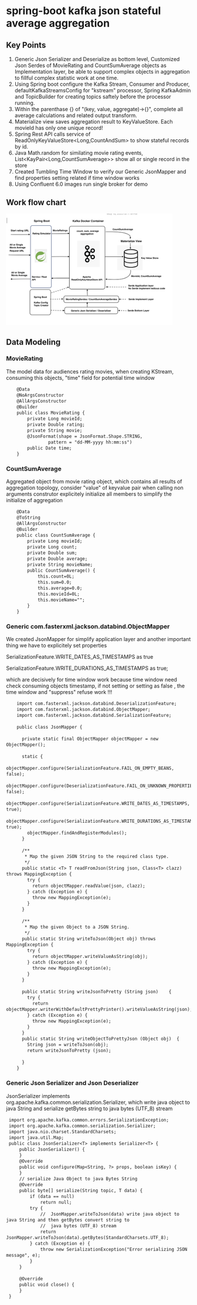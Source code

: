 # spring-boot kafka json stateful average aggregation
## Key Points
1. Generic Json Serializer and Deserialize as bottom level, Customized Json Serdes of MovieRating and CountSumAverage objects as Implementation layer, be able to support complex objects in aggregation to fillful complex statistic work at one time.
2. Using Spring boot configure the Kafka Stream, Consumer and Producer, defaultKafkaStreamsConfig for "kstream" processor, Spring KafkaAdmin and TopicBuilder for creating topics saftely before the processor running. 
4. Within the parenthase {} of "(key, value, aggregate)->{}", complete all average calculations and related output transform.
5. Materialize view saves aggregation result to KeyValueStore. Each movieId has only one unique record!   
6. Spring Rest API calls service of ReadOnlyKeyValueStore<Long,CountAndSum> to show stateful records by id.
7. Java Math.random for similating movie rating events, List<KayPair<Long,CountSumAverage>> show all or single record in the store
8. Created Tumbling Time Window to verify our Generic JsonMapper and find properties setting related if time window works
9. Using Confluent 6.0 images run single broker for demo

## Work flow chart

<img src="images/work-flow.png" width="90%" height="90%">

## Data Modeling
 
### MovieRating 
   The model data for audiences rating movies, when creating KStream, consuming this objects, "time" field for potential time window
   
        @Data
        @NoArgsConstructor
        @AllArgsConstructor
        @Builder
        public class MovieRating {
            private Long movieId;
            private Double rating;
            private String movie;
            @JsonFormat(shape = JsonFormat.Shape.STRING,
                    pattern = "dd-MM-yyyy hh:mm:ss")
            public Date time;
        }

### CountSumAverage
   Aggregated object from movie rating object, which contains all results of aggregation topology, consider "value" of keyvalue pair
   when calling non arguments construtor explicitely initialize all members to simplify the initialize of aggregation
   
        @Data
        @ToString
        @AllArgsConstructor
        @Builder
        public class CountSumAverage {
            private Long movieId;
            private Long count;
            private Double sum;
            private Double average;
            private String movieName;
            public CountSumAverage() {
                this.count=0L;
                this.sum=0.0;
                this.average=0.0;
                this.movieId=0L;
                this.movieName="";
            }
        }

### Generic com.fasterxml.jackson.databind.ObjectMapper
   We created JsonMapper for simplify application layer and another important thing we have to explicitely set properties
    
   SerializationFeature.WRITE_DATES_AS_TIMESTAMPS as true 
    
   SerializationFeature.WRITE_DURATIONS_AS_TIMESTAMPS as true;
    
   which are decisively for time window work because time window need check consuming objects timestamp, if not setting or
   setting as false , the time window and  "suppress" refuse work !!!
     
        import com.fasterxml.jackson.databind.DeserializationFeature;
        import com.fasterxml.jackson.databind.ObjectMapper;
        import com.fasterxml.jackson.databind.SerializationFeature;

        public class JsonMapper {

          private static final ObjectMapper objectMapper = new ObjectMapper();

          static {
            objectMapper.configure(SerializationFeature.FAIL_ON_EMPTY_BEANS, false);
            objectMapper.configure(DeserializationFeature.FAIL_ON_UNKNOWN_PROPERTIES, false);
            objectMapper.configure(SerializationFeature.WRITE_DATES_AS_TIMESTAMPS, true);
            objectMapper.configure(SerializationFeature.WRITE_DURATIONS_AS_TIMESTAMPS, true);
            objectMapper.findAndRegisterModules();
          }

          /**
           * Map the given JSON String to the required class type.
           */
          public static <T> T readFromJson(String json, Class<T> clazz) throws MappingException {
            try {
              return objectMapper.readValue(json, clazz);
            } catch (Exception e) {
              throw new MappingException(e);
            }
          }

          /**
           * Map the given Object to a JSON String.
           */
          public static String writeToJson(Object obj) throws MappingException {
            try {
              return objectMapper.writeValueAsString(obj);
            } catch (Exception e) {
              throw new MappingException(e);
            }
          }

          public static String writeJsonToPretty (String json)    {
            try {
              return objectMapper.writerWithDefaultPrettyPrinter().writeValueAsString(json);
            } catch (Exception e) {
              throw new MappingException(e);
            }
          }
          public static String writeObjectToPrettyJson (Object obj)  {
            String json = writeToJson(obj);
            return writeJsonToPretty (json);

          }
        }

### Generic Json Serializer and Json Deserializer

   JsonSerializer implements org.apache.kafka.common.serialization.Serializer, which write java object to java String and serialize getBytes string 
   to java bytes (UTF_8) stream

     import org.apache.kafka.common.errors.SerializationException;
     import org.apache.kafka.common.serialization.Serializer;
     import java.nio.charset.StandardCharsets;
     import java.util.Map;
     public class JsonSerializer<T> implements Serializer<T> {
         public JsonSerializer() {
         }
         @Override
         public void configure(Map<String, ?> props, boolean isKey) {
         }
         // serialize Java Object to java Bytes String
         @Override
         public byte[] serialize(String topic, T data) {
             if (data == null)
                 return null;
             try {
                 //  JsonMapper.writeToJson(data) write java object to java String and then getBytes convert string to
                 //  java bytes (UTF_8) stream
                 return JsonMapper.writeToJson(data).getBytes(StandardCharsets.UTF_8);
             } catch (Exception e) {
                 throw new SerializationException("Error serializing JSON message", e);
             }
         }

         @Override
         public void close() {
         }
     }
   




